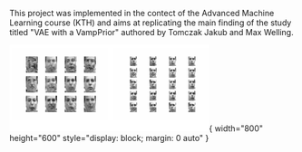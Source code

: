 This project was implemented in the contect of the Advanced Machine Learning course (KTH) and aims at replicating the main finding of the study titled  "VAE with a VampPrior" authored by Tomczak Jakub and Max Welling.

![Image](example_image.png){ width="800" height="600" style="display: block; margin: 0 auto" }
